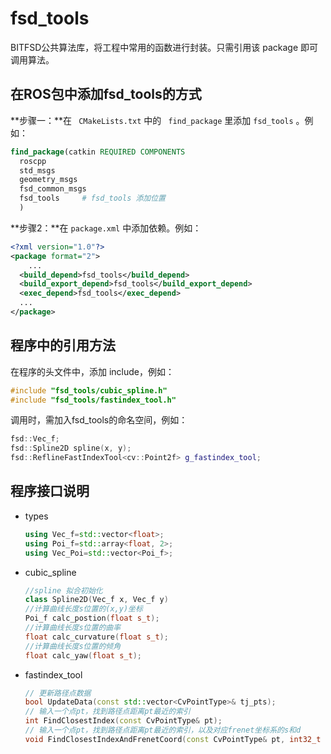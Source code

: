 # fsd_tools

BITFSD公共算法库，将工程中常用的函数进行封装。只需引用该 package 即可调用算法。

## 在ROS包中添加fsd_tools的方式

**步骤一：**在 ` CMakeLists.txt` 中的 ` find_package` 里添加 `fsd_tools` 。例如：

```cmake
find_package(catkin REQUIRED COMPONENTS
  roscpp
  std_msgs
  geometry_msgs
  fsd_common_msgs
  fsd_tools		# fsd_tools 添加位置
  )
```

**步骤2：**在 `package.xml` 中添加依赖。例如：

```xml
<?xml version="1.0"?>
<package format="2">
 	...
  <build_depend>fsd_tools</build_depend>
  <build_export_depend>fsd_tools</build_export_depend>
  <exec_depend>fsd_tools</exec_depend>
  ...
</package>
```

##  程序中的引用方法

在程序的头文件中，添加 include，例如：

```c++
#include "fsd_tools/cubic_spline.h"
#include "fsd_tools/fastindex_tool.h"
```

调用时，需加入fsd_tools的命名空间，例如：

```c++
fsd::Vec_f;
fsd::Spline2D spline(x, y);
fsd::ReflineFastIndexTool<cv::Point2f> g_fastindex_tool;
```



## 程序接口说明

- types

  ```c++
  using Vec_f=std::vector<float>;
  using Poi_f=std::array<float, 2>;
  using Vec_Poi=std::vector<Poi_f>;
  ```

- cubic_spline

  ```c++
  //spline 拟合初始化
  class Spline2D(Vec_f x, Vec_f y)
  //计算曲线长度s位置的(x,y)坐标
  Poi_f calc_postion(float s_t);
  //计算曲线长度s位置的曲率
  float calc_curvature(float s_t);
  //计算曲线长度s位置的倾角
  float calc_yaw(float s_t);
  ```

- fastindex_tool

  ```c++
  // 更新路径点数据
  bool UpdateData(const std::vector<CvPointType>& tj_pts);
  // 输入一个点pt，找到路径点距离pt最近的索引
  int FindClosestIndex(const CvPointType& pt);
  // 输入一个点pt，找到路径点距离pt最近的索引，以及对应frenet坐标系的s和d
  void FindClosestIndexAndFrenetCoord(const CvPointType& pt, int32_t *idx, double *s, double *d);
  ```

  


